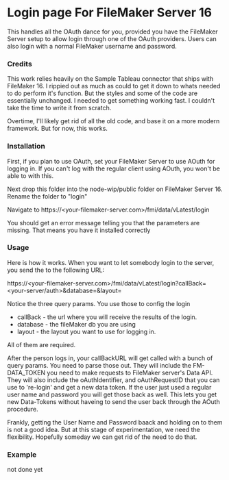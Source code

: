 # Login page For FileMaker Server 16

This handles all the OAuth dance for you, provided you have the FileMaker Server setup to allow login through one of the OAuth providers. Users can also login with a normal FileMaker username and password.

### Credits
This work relies heavily on the Sample Tableau connector that ships with FileMaker 16. I rippied out as much as could to get it down to whats needed to do perform it's function. But the styles and some of the code are essentially unchanged. I needed to get something working fast. I couldn't take the time to write it from scratch.

Overtime, I'll likely get rid of all the old code, and base it on a more modern framework.  But for now, this works.

### Installation
First, if you plan to use OAuth, set your FileMaker Server to use AOuth for logging in. If you can't log with the regular client using AOuth, you won't be able to with this.

Next drop this folder into the node-wip/public folder on FileMaker Server 16. Rename the folder to "login"

Navigate to https://<your-filemaker-server.com>/fmi/data/vLatest/login

You should get an error message telling you that the parameters are missing. That means you have it installed correctly

### Usage

Here is how it works. When you want to let somebody login to the server, you send the to the following URL:

https://<your-filemaker-server.com>/fmi/data/vLatest/login?callBack=<your-server/auth>&database=<db-to-login-to>&layout=<layout-to-login-to>

Notice the three query params. You use those to config the login
* callBack - the url where you will receive the results of the login.
* database - the fileMaker db you are using
* layout - the layout you want to use for logging in.

All of them are required.

After the person logs in, your callBackURL will get called with a bunch of query params. You need to parse those out. They will include the FM-DATA_TOKEN you need to make requests to FileMaker server's Data API. They will also include the oAuthIdentifier, and oAuthRequestID that you can use to 're-login' and get a new data token. If the user just used a regular user name and password you will get those back as well. This lets you get new Data-Tokens without haveing to send the user back through the AOuth procedure.

Frankly, getting the User Name and Password baack and holding on to them is not a good idea. But at this stage of experimentation, we need the flexibility. Hopefully someday we can get rid of the need to do that.

### Example
not done yet
